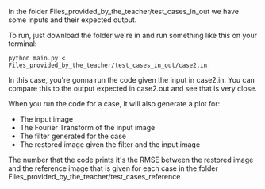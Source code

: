 In the folder Files_provided_by_the_teacher/test_cases_in_out we have some inputs and their expected output.

To run, just download the folder we're in and run something like this on your terminal:
	
 	python main.py < Files_provided_by_the_teacher/test_cases_in_out/case2.in

In this case, you're gonna run the code given the input in case2.in. You can compare this to the output expected in case2.out and see that is very close. 

When you run the code for a case, it will also generate a plot for:
- The input image
- The Fourier Transform of the input image
- The filter generated for the case
- The restored image given the filter and the input image

The number that the code prints it's the RMSE between the restored image and the reference image that is given for each case in the folder Files_provided_by_the_teacher/test_cases_reference 
